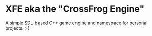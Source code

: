 # XFE aka the "CrossFrog Engine"

A simple SDL-based C++ game engine and namespace for personal projects. :-)
